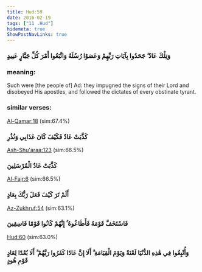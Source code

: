 ```yaml
---
title: Hud:59
date: 2016-02-19
tags: ["11 .Hud"]
hidemeta: true 
ShowPostNavLinks: true 
---
```

### وَتِلْكَ عَادٌ ۖ جَحَدُوا بِآيَاتِ رَبِّهِمْ وَعَصَوْا رُسُلَهُ وَاتَّبَعُوا أَمْرَ كُلِّ جَبَّارٍ عَنِيدٍ
### meaning: 
Such were [the people of] Ad: they impugned the signs of their Lord and disobeyed His apostles, and followed the dictates of every obstinate tyrant.
### similar verses: 

[Al-Qamar:18](/54/18) (sim:67.4%)

### كَذَّبَتْ عَادٌ فَكَيْفَ كَانَ عَذَابِي وَنُذُرِ

[Ash-Shu'araa:123](/26/123) (sim:66.5%)

### كَذَّبَتْ عَادٌ الْمُرْسَلِينَ

[Al-Fajr:6](/89/6) (sim:66.5%)

### أَلَمْ تَرَ كَيْفَ فَعَلَ رَبُّكَ بِعَادٍ

[Az-Zukhruf:54](/43/54) (sim:63.1%)

### فَاسْتَخَفَّ قَوْمَهُ فَأَطَاعُوهُ ۚ إِنَّهُمْ كَانُوا قَوْمًا فَاسِقِينَ

[Hud:60](/11/60) (sim:63.0%)

### وَأُتْبِعُوا فِي هَٰذِهِ الدُّنْيَا لَعْنَةً وَيَوْمَ الْقِيَامَةِ ۗ أَلَا إِنَّ عَادًا كَفَرُوا رَبَّهُمْ ۗ أَلَا بُعْدًا لِعَادٍ قَوْمِ هُودٍ
